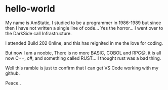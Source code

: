 # hello-world
My name is AmStatic, I studied to be a programmer in 1986-1989 but since then I have not written a single line of code...  Yes the horror... I went over to the DarkSide call Infrastructure.

I attended Build 202 0nline, and this has reignited in me the love for coding.

But now I am a noobie, There is no more BASIC, COBOL and RPG@, it is all now C++, c#, and something called RUST...  I thought rust was a bad thing.

Well this ramble is just to confirm that I can get VS Code working with my github.

Peace..
